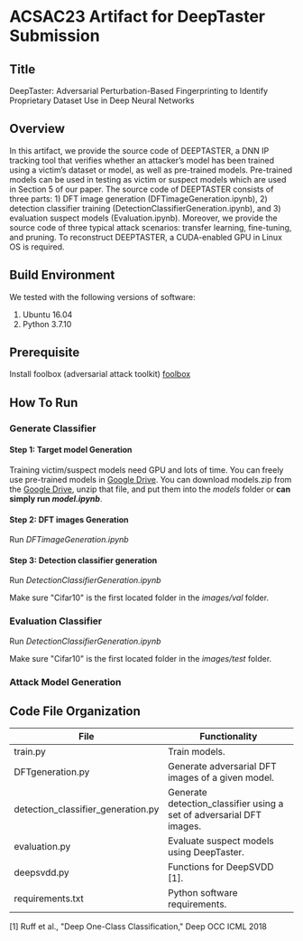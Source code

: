 # ACSAC23 Artifact for DeepTaster Submission

## Title
DeepTaster: Adversarial Perturbation-Based Fingerprinting to Identify Proprietary Dataset Use in Deep Neural Networks

## Overview
In this artifact, we provide the source code of DEEPTASTER, a DNN IP tracking tool that verifies whether an attacker’s model has been trained using a victim’s dataset or model, as well as pre-trained models. Pre-trained models can be used in testing as victim or suspect models which are used in Section 5 of our paper. The source code of DEEPTASTER consists of three parts: 1) DFT image generation (DFTimageGeneration.ipynb), 2) detection classifier training (DetectionClassifierGeneration.ipynb), and 3) evaluation suspect models (Evaluation.ipynb). Moreover, we provide the source code of three typical attack scenarios: transfer learning, fine-tuning, and pruning. To reconstruct DEEPTASTER, a CUDA-enabled GPU in Linux OS is required.

## Build Environment
We tested with the following versions of software:
1. Ubuntu 16.04
2. Python 3.7.10

## Prerequisite
Install foolbox (adversarial attack toolkit) [foolbox](https://github.com/bethgelab/foolbox) 


## How To Run 

### Generate Classifier

#### Step 1: Target model Generation
Training victim/suspect models need GPU and lots of time. You can freely use pre-trained models in [Google Drive](https://drive.google.com/drive/folders/1Onxx5L77a16Vr3p10mvhWZ14VigqlkUm).
You can download models.zip from the [Google Drive](https://drive.google.com/drive/folders/1Onxx5L77a16Vr3p10mvhWZ14VigqlkUm), unzip that file, and put them into the *models* folder or **can simply run *model.ipynb***.

#### Step 2: DFT images Generation

Run *DFTimageGeneration.ipynb*

#### Step 3: Detection classifier generation

Run *DetectionClassifierGeneration.ipynb*

Make sure "Cifar10" is the first located folder in the *images/val* folder.

### Evaluation Classifier

Run *DetectionClassifierGeneration.ipynb*

Make sure "Cifar10" is the first located folder in the *images/test* folder.

### Attack Model Generation



## Code File Organization

| File                         	| Functionality                                                       	|
| ---------------- | ------------------------------------------------------------ |
| train.py                    	        | Train models.                                                    	|
| DFTgeneration.py                      | Generate adversarial DFT images of a given model. 	|
| detection_classifier_generation.py  	| Generate detection_classifier using a set of adversarial DFT images. 	|
| evaluation.py                	        | Evaluate suspect models using DeepTaster. 	|
| deepsvdd.py                	          | Functions for DeepSVDD [1]. 	|
| requirements.txt                      | Python software requirements. 	|



[1] Ruff et al., "Deep One-Class Classification," Deep OCC ICML 2018

